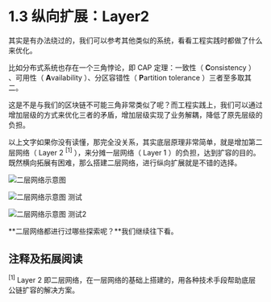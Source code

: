 # 1.3 纵向扩展：Layer2

其实是有办法绕过的，我们可以参考其他类似的系统，看看工程实践时都做了什么来优化。

比如分布式系统也存在一个三角悖论，即 CAP 定理：一致性（ **C**onsistency ） 、可用性（ **A**vailability ）、分区容错性（ **P**artition tolerance ）三者至多取其二。

这是不是与我们的区块链不可能三角非常类似了呢？而工程实践上，我们可以通过增加层级的方式来优化三者的矛盾，增加层级实现了业务解耦，降低了原先层级的负担。

以上文字如果你没有读懂，那完全没关系，其实底层原理非常简单，就是增加第二层网络（ Layer 2 <sup>[1]</sup> ），来分摊一层网络（ Layer 1 ）的负担，达到扩容的目的。既然横向拓展有困难，那么搭建二层网络，进行纵向扩展就是不错的选择。

![二层网络示意图](https://cf-ipfs.com/ipfs/bafybeib366dcotmsro6knnz5kpsac4cyu6u7f6ifa2kyfiwbygy72yeq2i)

![二层网络示意图 测试](https://gateway.pinata.cloud/ipfs/bafybeib366dcotmsro6knnz5kpsac4cyu6u7f6ifa2kyfiwbygy72yeq2i)

![二层网络示意图 测试2](https://4everland.io/ipfs/bafybeib366dcotmsro6knnz5kpsac4cyu6u7f6ifa2kyfiwbygy72yeq2i)


**二层网络都进行过哪些探索呢？**我们继续往下看。

## 注释及拓展阅读
<sup>[1]</sup> Layer 2 即二层网络，在一层网络的基础上搭建的，用各种技术手段帮助底层公链扩容的解决方案。